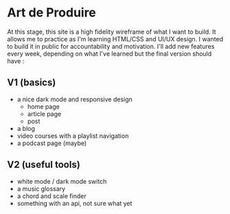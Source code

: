 # Art de Produire

At this stage, this site is a high fidelity wireframe of what I want to build.
It allows me to practice as I'm learning HTML/CSS and UI/UX design.
I wanted to build it in public for accountability and motivation.
I'll add new features every week, depending on what I've learned but
the final version should have :

## V1 (basics)

- a nice dark mode and responsive design
  - home page
  - article page
  - post
- a blog
- video courses with a playlist navigation
- a podcast page (maybe)

## V2 (useful tools)

- white mode / dark mode switch
- a music glossary
- a chord and scale finder
- something with an api, not sure what yet
